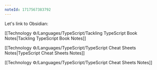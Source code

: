 ```yaml
---
noteId: 1717567383792
---
```


Let's link to Obsidian:

[[Technology ⚙️/Languages/TypeScript/Tackling TypeScript Book Notes|Tackling TypeScript Book Notes]]

[[Technology ⚙️/Languages/TypeScript/TypeScript Cheat Sheets Notes|TypeScript Cheat Sheets Notes]]

[[Technology ⚙️/Languages/TypeScript/TypeScript Cheat Sheets Notes]]

